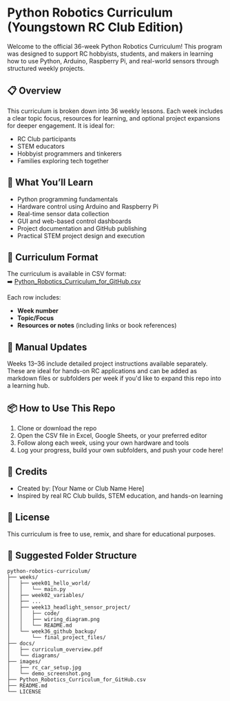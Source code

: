 # Python Robotics Curriculum (Youngstown RC Club Edition)

Welcome to the official 36-week Python Robotics Curriculum! This program was designed to support RC hobbyists, students, and makers in learning how to use Python, Arduino, Raspberry Pi, and real-world sensors through structured weekly projects.

## 📋 Overview

This curriculum is broken down into 36 weekly lessons. Each week includes a clear topic focus, resources for learning, and optional project expansions for deeper engagement. It is ideal for:

- RC Club participants
- STEM educators
- Hobbyist programmers and tinkerers
- Families exploring tech together

## 🧠 What You’ll Learn

- Python programming fundamentals
- Hardware control using Arduino and Raspberry Pi
- Real-time sensor data collection
- GUI and web-based control dashboards
- Project documentation and GitHub publishing
- Practical STEM project design and execution

## 📁 Curriculum Format

The curriculum is available in CSV format:  
➡️ [Python_Robotics_Curriculum_for_GitHub.csv](./Python_Robotics_Curriculum_for_GitHub.csv)

Each row includes:
- **Week number**
- **Topic/Focus**
- **Resources or notes** (including links or book references)

## 🔧 Manual Updates

Weeks 13–36 include detailed project instructions available separately. These are ideal for hands-on RC applications and can be added as markdown files or subfolders per week if you'd like to expand this repo into a learning hub.

## 📦 How to Use This Repo

1. Clone or download the repo
2. Open the CSV file in Excel, Google Sheets, or your preferred editor
3. Follow along each week, using your own hardware and tools
4. Log your progress, build your own subfolders, and push your code here!

## 🙌 Credits

- Created by: [Your Name or Club Name Here]
- Inspired by real RC Club builds, STEM education, and hands-on learning

## 🚀 License

This curriculum is free to use, remix, and share for educational purposes.

## 📂 Suggested Folder Structure
```
python-robotics-curriculum/
├── weeks/
│   ├── week01_hello_world/
│   │   └── main.py
│   ├── week02_variables/
│   ├── ...
│   ├── week13_headlight_sensor_project/
│   │   ├── code/
│   │   ├── wiring_diagram.png
│   │   └── README.md
│   └── week36_github_backup/
│       └── final_project_files/
├── docs/
│   ├── curriculum_overview.pdf
│   └── diagrams/
├── images/
│   ├── rc_car_setup.jpg
│   └── demo_screenshot.png
├── Python_Robotics_Curriculum_for_GitHub.csv
├── README.md
└── LICENSE
```